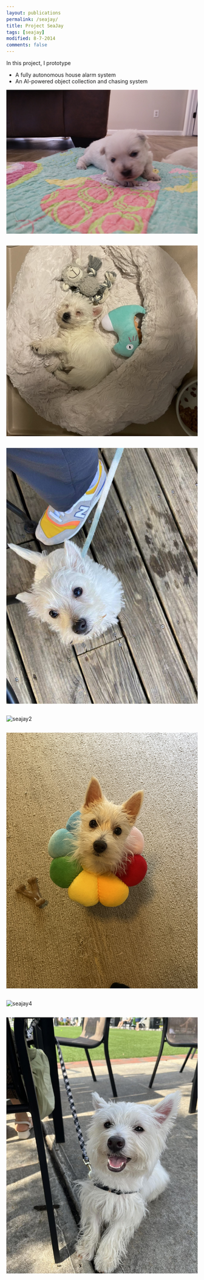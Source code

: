 ```yaml
---
layout: publications 
permalink: /seajay/
title: Project SeaJay
tags: [seajay]
modified: 8-7-2014
comments: false
---
```


In this project, I prototype
* A fully autonomous house alarm system
* An AI-powered object collection and chasing system

![seajay0](/images/seajay/0.jpeg)  

<pre></pre>

![seajay1](/images/seajay/1.jpg)  

<pre></pre>

![seajay2](/images/seajay/2.JPG)  

<pre></pre>

![seajay2](/images/seajay/25.JPG)  

<pre></pre>

![seajay3](/images/seajay/3.jpg)  

<pre></pre>

![seajay4](/images/seajay/4.jpg)  

<pre></pre>

![seajay5](/images/seajay/5.JPG)  